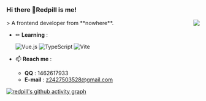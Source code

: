 ### Hi there 👋Redpill is me!

<a href="https://github.com/anuraghazra/github-readme-stats">
  <img align="right" src="https://github-readme-stats.vercel.app/api?username=kohaku233&show_icons=true&theme=minimal" />
</a>
> A frontend developer from **nowhere**.


- ✏ **Learning** :  

  ![Vue.js](https://img.shields.io/badge/Vue3-%23007ACC.svg?style=for-the-badge&logo=Vue.js&logoColor=white&color=#5aab87)
  ![TypeScript](https://img.shields.io/badge/typescript-%23007ACC.svg?style=for-the-badge&logo=typescript&logoColor=white)
  ![Vite](https://img.shields.io/badge/vite-%23007ACC.svg?style=for-the-badge&logo=vite&logoColor=white&color=8976ff)

- 📫 **Reach me** :  

  - **QQ** : 1462617933
  - **E-mail** : z2427503528@gmail.com

[![redpill's github activity graph](https://activity-graph.herokuapp.com/graph?username=kohaku233&theme=minimal)](https://github.com/ashutosh00710/github-readme-activity-graph)
